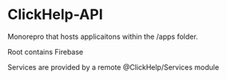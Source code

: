 # ClickHelp-API
Monorepro that hosts applicaitons within the /apps folder.  

Root contains Firebase

Services are provided by a remote @ClickHelp/Services module

